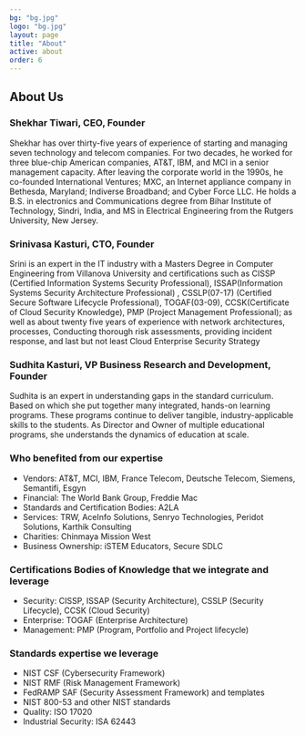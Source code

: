 ```yaml
---
bg: "bg.jpg"
logo: "bg.jpg"
layout: page
title: "About"
active: about
order: 6
---
```


## About Us
### Shekhar Tiwari, CEO, Founder
Shekhar has over thirty-five years of experience of starting and managing seven technology and telecom companies. For two decades, he worked for three blue-chip American companies, AT&T, IBM, and MCI in a senior management capacity. After leaving the corporate world in the 1990s, he co-founded International Ventures; MXC, an Internet appliance company in Bethesda, Maryland; Indiverse Broadband; and Cyber Force LLC. He holds a B.S. in electronics and Communications degree from Bihar Institute of Technology, Sindri, India, and MS in Electrical Engineering from the Rutgers University, New Jersey.

### Srinivasa Kasturi, CTO, Founder
Srini is an expert in the IT industry with a Masters Degree in Computer Engineering from Villanova University and certifications such as CISSP (Certified Information Systems Security Professional), ISSAP(Information Systems Security Architecture Professional) , CSSLP(07-17) (Certified Secure Software Lifecycle Professional), TOGAF(03-09), CCSK(Certificate of Cloud Security Knowledge), PMP (Project Management Professional); as well as about twenty five years of experience with network architectures, processes, Conducting thorough risk assessments, providing incident response, and last but not least Cloud Enterprise Security Strategy

### Sudhita Kasturi, VP Business Research and Development, Founder
Sudhita is an expert in understanding gaps in the standard curriculum. Based on which she put together many integrated, hands-on learning programs. These programs continue to deliver tangible, industry-applicable skills to the students. As Director and Owner of multiple educational programs, she understands the dynamics of education at scale.

### Who benefited from our expertise
* Vendors: AT&T, MCI, IBM, France Telecom, Deutsche Telecom, Siemens, Semantifi, Esgyn
* Financial: The World Bank Group, Freddie Mac
* Standards and Certification Bodies: A2LA
* Services: TRW, AceInfo Solutions, Senryo Technologies, Peridot Solutions, Karthik Consulting
* Charities: Chinmaya Mission West
* Business Ownership: iSTEM Educators, Secure SDLC

### Certifications Bodies of Knowledge that we integrate and leverage
* Security: CISSP, ISSAP (Security Architecture), CSSLP (Security Lifecycle), CCSK (Cloud Security)
* Enterprise: TOGAF (Enterprise Architecture)
* Management: PMP (Program, Portfolio and Project lifecycle)

### Standards expertise we leverage
* NIST CSF (Cybersecurity Framework)
* NIST RMF (Risk Management Framework)
* FedRAMP SAF (Security Assessment Framework) and templates
* NIST 800-53 and other NIST standards
* Quality: ISO 17020
* Industrial Security: ISA 62443
